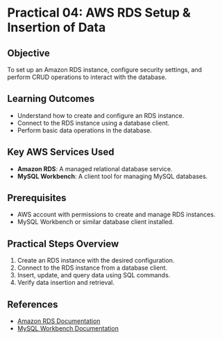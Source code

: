 # Practical 04: AWS RDS Setup & Insertion of Data

## Objective
To set up an Amazon RDS instance, configure security settings, and perform CRUD operations to interact with the database.

## Learning Outcomes
- Understand how to create and configure an RDS instance.
- Connect to the RDS instance using a database client.
- Perform basic data operations in the database.

## Key AWS Services Used
- **Amazon RDS**: A managed relational database service.
- **MySQL Workbench**: A client tool for managing MySQL databases.

## Prerequisites
- AWS account with permissions to create and manage RDS instances.
- MySQL Workbench or similar database client installed.

## Practical Steps Overview
1. Create an RDS instance with the desired configuration.
2. Connect to the RDS instance from a database client.
3. Insert, update, and query data using SQL commands.
4. Verify data insertion and retrieval.

## References
- [Amazon RDS Documentation](https://docs.aws.amazon.com/AmazonRDS/latest/UserGuide/Welcome.html)
- [MySQL Workbench Documentation](https://dev.mysql.com/doc/workbench/en/)
